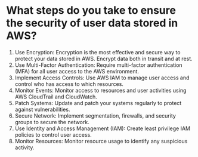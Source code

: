 # What steps do you take to ensure the security of user data stored in AWS?

1. Use Encryption: Encryption is the most effective and secure way to protect your data stored in AWS. Encrypt data both in transit and at rest.
2. Use Multi-Factor Authentication: Require multi-factor authentication (MFA) for all user access to the AWS environment.
3. Implement Access Controls: Use AWS IAM to manage user access and control who has access to which resources.
4. Monitor Events: Monitor access to resources and user activities using AWS CloudTrail and CloudWatch.
5. Patch Systems: Update and patch your systems regularly to protect against vulnerabilities.
6. Secure Network: Implement segmentation, firewalls, and security groups to secure the network.
7. Use Identity and Access Management (IAM): Create least privilege IAM policies to control user access.
8. Monitor Resources: Monitor resource usage to identify any suspicious activity.
